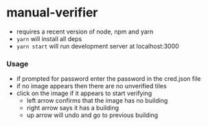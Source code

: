 # manual-verifier
 - requires a recent version of node, npm and yarn
 - `yarn` will install all deps
 - `yarn start` will run development server at localhost:3000
 
### Usage
 - if prompted for password enter the password in the cred.json file
 - if no image appears then there are no unverified tiles
 - click on the image if it appears to start verifying
   - left arrow confirms that the image has no building
   - right arrow says it has a building
   - up arrow will undo and go to previous building
